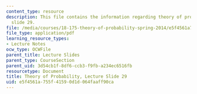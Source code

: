 ```yaml
---
content_type: resource
description: This file contains the information regarding theory of probability, lecture
  slide 29.
file: /media/courses/18-175-theory-of-probability-spring-2014/e5f4561a755f41590d1d064faaff90ca_MIT18_175S14_Lecture29.pdf
file_type: application/pdf
learning_resource_types:
- Lecture Notes
ocw_type: OCWFile
parent_title: Lecture Slides
parent_type: CourseSection
parent_uid: 3d54cb1f-8df6-ccb3-f9fb-a234ec6516fb
resourcetype: Document
title: Theory of Probability, Lecture Slide 29
uid: e5f4561a-755f-4159-0d1d-064faaff90ca
---
```

